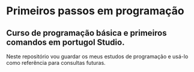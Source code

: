 # Primeiros passos em programação
## Curso de programação básica e primeiros comandos em portugol Studio.
Neste repositório vou guardar os meus estudos de programação e usá-lo como referência para consultas futuras.
